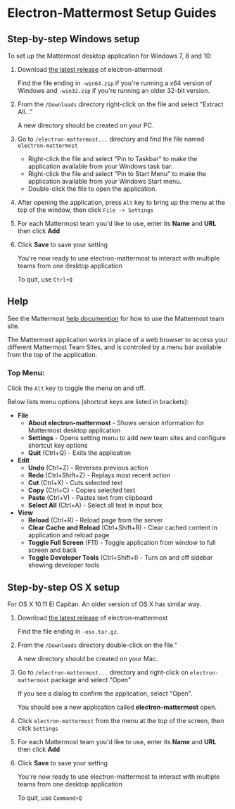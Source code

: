 # Electron-Mattermost Setup Guides

## Step-by-step Windows setup

To set up the Mattermost desktop application for Windows 7, 8 and 10: 

1. Download [the latest release](https://github.com/yuya-oc/electron-mattermost/releases) of electron-attermost  

   Find the file ending in `-win64.zip` if you're running a x64 version of Windows and `-win32.zip` if you're running an older 32-bit version.

2. From the `/Downloads` directory right-click on the file and select "Extract All..."

   A new directory should be created on your PC.

3. Go to `/electron-mattermost...` directory and find the file named `electron-mattermost` 

   - Right-click the file and select "Pin to Taskbar" to make the application available from your Windows task bar. 
   - Right-click the file and select "Pin to Start Menu" to make the application available from your Windows Start menu. 
   - Double-click the file to open the application. 

4. After opening the application, press `Alt` key to bring up the menu at the top of the window, then click `File -> Settings`

5. For each Mattermost team you'd like to use, enter its **Name** and **URL** then click **Add**

6. Click **Save** to save your setting

   You're now ready to use electron-mattermost to interact with multiple teams from one desktop application

   To quit, use `Ctrl+Q`

## Help 

See the Mattermost [help documention](http://docs.mattermost.com/help/getting-started/signing-in.html) for how to use the Mattermost team site. 

The Mattermost application works in place of a web browser to access your different Mattermost Team Sites, and is controled by a menu bar available from the top of the application. 

### Top Menu: 

Click the `Alt` key to toggle the menu on and off. 

Below lists menu options (shortcut keys are listed in brackets): 

- **File**
  - **About electron-mattermost** - Shows version information for Mattermost desktop application 
  - **Settings** - Opens setting menu to add new team sites and configure shortcut key options
  - **Quit** (Ctrl+Q) - Exits the application 
- **Edit**
  - **Undo** (Ctrl+Z) - Reverses previous action 
  - **Redo** (Ctrl+Shift+Z) - Replays most recent action
  - **Cut** (Ctrl+X) - Cuts selected text 
  - **Copy** (Ctrl+C) - Copies selected text
  - **Paste** (Ctrl+V) - Pastes text from clipboard
  - **Select All** (Ctrl+A) - Select all text in input box
- **View**
  - **Reload** (Ctrl+R) - Reload page from the server
  - **Clear Cache and Reload** (Ctrl+Shift+R) - Clear cached content in application and reload page
  - **Toggle Full Screen** (F11) - Toggle application from window to full screen and back
  - **Toggle Developer Tools** (Ctrl+Shift+I) - Turn on and off sidebar showing developer tools

## Step-by-step OS X setup
For OS X 10.11 El Capitan. An older version of OS X has similar way.

1. Download [the latest release](https://github.com/yuya-oc/electron-mattermost/releases) of electron-mattermost  

   Find the file ending in `-osx.tar.gz`.

2. From the `/Downloads` directory double-click on the file."

   A new directory should be created on your Mac.

3. Go to `/electron-mattermost...` directory and right-click on `electron-mattermost` package and select "Open"

   If you see a dialog to confirm the application, select "Open".

   You should see a new application called **electron-mattermost** open.

4. Click `electron-mattermost` from the menu at the top of the screen, then click `Settings`

5. For each Mattermost team you'd like to use, enter its **Name** and **URL** then click **Add**

6. Click **Save** to save your setting

   You're now ready to use electron-mattermost to interact with multiple teams from one desktop application

   To quit, use `Command+Q`
